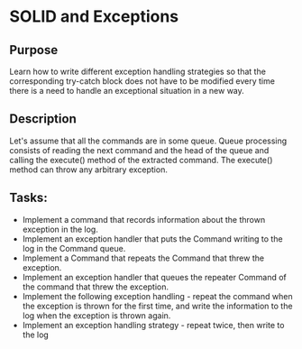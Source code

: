 # SOLID and Exceptions

## Purpose
Learn how to write different exception handling strategies so that the corresponding try-catch block does not have to be modified every time there is a need to handle an exceptional situation in a new way.

## Description
Let's assume that all the commands are in some queue. Queue processing consists of reading the next command and the head of the queue and calling the execute() method of the extracted command. The execute() method can throw any arbitrary exception.

## Tasks:
- Implement a command that records information about the thrown exception in the log.
- Implement an exception handler that puts the Command writing to the log in the Command queue.
- Implement a Command that repeats the Command that threw the exception.
- Implement an exception handler that queues the repeater Command of the command that threw the exception.
- Implement the following exception handling - repeat the command when the exception is thrown for the first time, and write the information to the log when the exception is thrown again.
- Implement an exception handling strategy - repeat twice, then write to the log
